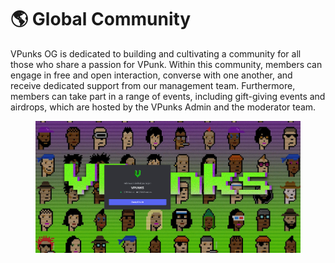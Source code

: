 # 🌎 Global Community

VPunks OG is dedicated to building and cultivating a community for all those who share a passion for VPunk. Within this community, members can engage in free and open interaction, converse with one another, and receive dedicated support from our management team. Furthermore, members can take part in a range of events, including gift-giving events and airdrops, which are hosted by the VPunks Admin and the moderator team.

<figure><img src="../../.gitbook/assets/image (19).png" alt=""><figcaption></figcaption></figure>
